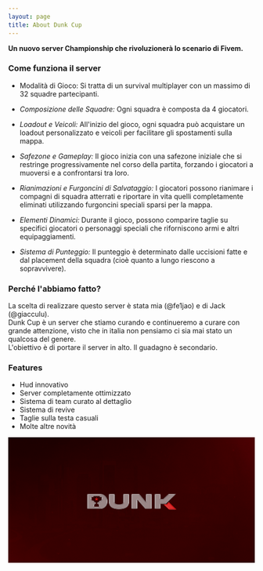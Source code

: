```yaml
---
layout: page
title: About Dunk Cup
---
```


**Un nuovo server Championship che rivoluzionerà lo scenario di Fivem.**<br>

### Come funziona il server

- Modalità di Gioco: Si tratta di un survival multiplayer con un massimo di 32 squadre partecipanti.

- *Composizione delle Squadre:* Ogni squadra è composta da 4 giocatori.

- *Loadout e Veicoli:* All'inizio del gioco, ogni squadra può acquistare un loadout personalizzato e veicoli per facilitare gli spostamenti sulla mappa.

- *Safezone e Gameplay:* Il gioco inizia con una safezone iniziale che si restringe progressivamente nel corso della partita, forzando i giocatori a muoversi e a confrontarsi tra loro.

- *Rianimazioni e Furgoncini di Salvataggio:* I giocatori possono rianimare i compagni di squadra atterrati e riportare in vita quelli completamente eliminati utilizzando furgoncini speciali sparsi per la mappa.

- *Elementi Dinamici:* Durante il gioco, possono comparire taglie su specifici giocatori o personaggi speciali che riforniscono armi e altri equipaggiamenti.

- *Sistema di Punteggio:* Il punteggio è determinato dalle uccisioni fatte e dal placement della squadra (cioè quanto a lungo riescono a sopravvivere).

### Perché l'abbiamo fatto?
La scelta di realizzare questo server è stata mia (@fe1jao) e di Jack (@giacculu).<br>
Dunk Cup è un server che stiamo curando e continueremo a curare con grande attenzione, visto che in italia non pensiamo ci sia mai stato un qualcosa del genere.<br>
L'obiettivo è di portare il server in alto. Il guadagno è secondario.

### Features
- Hud innovativo
- Server completamente ottimizzato
- Sistema di team curato al dettaglio
- Sistema di revive
- Taglie sulla testa casuali
- Molte altre novità

![Screenshot](image.png)

